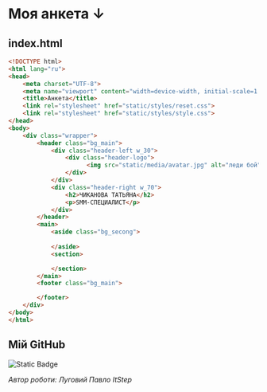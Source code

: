 # Моя анкета ↓

## index.html

```html
<!DOCTYPE html>
<html lang="ru">
<head>
    <meta charset="UTF-8">
    <meta name="viewport" content="width=device-width, initial-scale=1.0">
    <title>Анкета</title>
    <link rel="stylesheet" href="static/styles/reset.css">
    <link rel="stylesheet" href="static/styles/style.css">
</head>
<body>
    <div class="wrapper">
        <header class="bg_main">
            <div class="header-left w_30">
                <div class="header-logo">
                      <img src="static/media/avatar.jpg" alt="леди бой">  
                </div>
            </div>
            <div class="header-right w_70">
                <h2>ЧИКАНОВА ТАТЬЯНА</h2>
                <p>SMM-СПЕЦИАЛИСТ</p>
            </div>
        </header>
        <main>
            <aside class="bg_secong">
                    
            </aside>
            <section>

            </section>
        </main>
        <footer class="bg_main">

        </footer>
    </div>
</body>
</html>
```
## Мій GitHub

![Static Badge](https://img.shields.io/badge/GitHub-181717?style=plastic&logo=GitHub&labelColor=black&color=white&link=https%3A%2F%2Fgithub.com%2FPavlitoo)


*Автор роботи: Луговий Павло ItStep*
